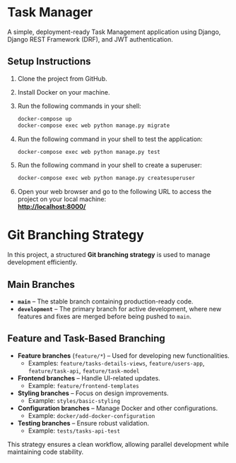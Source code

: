 # Task Manager  
A simple, deployment-ready Task Management application using Django, Django REST Framework (DRF), and JWT authentication.  

## Setup Instructions  

1. Clone the project from GitHub.  
2. Install Docker on your machine.  
3. Run the following commands in your shell:  

   ```sh
   docker-compose up
   docker-compose exec web python manage.py migrate

4.  Run the following command in your shell to test the application:  
    ```sh
    docker-compose exec web python manage.py test 

5. Run the following command in your shell to create a superuser:  
    ```sh
    docker-compose exec web python manage.py createsuperuser

6. Open your web browser and go to the following URL to access the project on your local machine:  
   **[http://localhost:8000/](http://localhost:8000/)**

# Git Branching Strategy  

In this project, a structured **Git branching strategy** is used to manage development efficiently.  

## Main Branches  
- **`main`** – The stable branch containing production-ready code.  
- **`development`** – The primary branch for active development, where new features and fixes are merged before being pushed to `main`.  

## Feature and Task-Based Branching  
- **Feature branches** (`feature/*`) – Used for developing new functionalities.  
  - Examples: `feature/tasks-details-views`, `feature/users-app`, `feature/task-api`, `feature/task-model`  
- **Frontend branches** – Handle UI-related updates.  
  - Example: `feature/frontend-templates`  
- **Styling branches** – Focus on design improvements.  
  - Example: `styles/basic-styling`  
- **Configuration branches** – Manage Docker and other configurations.  
  - Example: `docker/add-docker-configuration`  
- **Testing branches** – Ensure robust validation.  
  - Example: `tests/tasks-api-test`  

This strategy ensures a clean workflow, allowing parallel development while maintaining code stability.